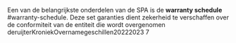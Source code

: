 Een van de belangrijkste onderdelen van de SPA is de **warranty schedule** #warranty-schedule. Deze set garanties dient zekerheid te verschaffen over de conformiteit van de entiteit die wordt overgenomen deruijterKroniekOvernamegeschillen20222023 7